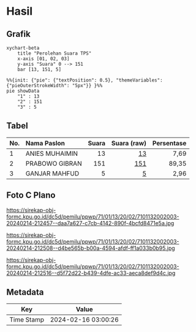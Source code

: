 # Hasil

## Grafik

```mermaid
xychart-beta
    title "Perolehan Suara TPS"
    x-axis [01, 02, 03]
    y-axis "Suara" 0 --> 151
    bar [13, 151, 5]
```

```mermaid
%%{init: {"pie": {"textPosition": 0.5}, "themeVariables": {"pieOuterStrokeWidth": "5px"}} }%%
pie showData
    "1" : 13
    "2" : 151
    "3" : 5
```

## Tabel

| No. | Nama Paslon    | Suara | Suara (raw) | Persentase |
|:--- |:-------------- | -----:| -----------:| ----------:|
| 1   | ANIES MUHAIMIN | 13    | [13][p-1]   | 7,69       |
| 2   | PRABOWO GIBRAN | 151   | [151][p-2]  | 89,35      |
| 3   | GANJAR MAHFUD  | 5     | [5][p-3]    | 2,96       |


[p-1]: https://github.com/gigit-pemilu/pemilu-2024-71-sulawesi-utara/blob/main/pilpres/hitung-suara/sub/71-sulawesi-utara/sub/01-bolaang-mongondow/sub/13-bolaang/sub/2002-solimandungan-ii/sub/003-tps/sub/paslon-1.txt
[p-2]: https://github.com/gigit-pemilu/pemilu-2024-71-sulawesi-utara/blob/main/pilpres/hitung-suara/sub/71-sulawesi-utara/sub/01-bolaang-mongondow/sub/13-bolaang/sub/2002-solimandungan-ii/sub/003-tps/sub/paslon-2.txt
[p-3]: https://github.com/gigit-pemilu/pemilu-2024-71-sulawesi-utara/blob/main/pilpres/hitung-suara/sub/71-sulawesi-utara/sub/01-bolaang-mongondow/sub/13-bolaang/sub/2002-solimandungan-ii/sub/003-tps/sub/paslon-3.txt

## Foto C Plano

https://sirekap-obj-formc.kpu.go.id/dc5d/pemilu/ppwp/71/01/13/20/02/7101132002003-20240214-212457--daa7a627-c7cb-4142-890f-4bcfd8471e5a.jpg

https://sirekap-obj-formc.kpu.go.id/dc5d/pemilu/ppwp/71/01/13/20/02/7101132002003-20240214-212508--d4be565b-b00a-4594-afdf-ff1a033b0b95.jpg

https://sirekap-obj-formc.kpu.go.id/dc5d/pemilu/ppwp/71/01/13/20/02/7101132002003-20240214-212516--d5f72d22-b439-4dfe-ac33-aeca8def9d4c.jpg


## Metadata

| Key        | Value               |
| ---------- | ------------------- |
| Time Stamp | 2024-02-16 03:00:26 |



